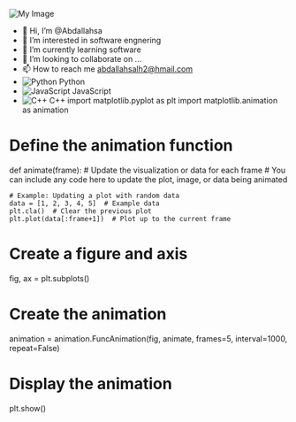 ![My Image](https://github.com/halfrost/halfrost/raw/master/icons/header_1.png)

- 👋 Hi, I’m @Abdallahsa
- 👀 I’m interested in software engnering
- 🌱 I’m currently learning software
- 💞️ I’m looking to collaborate on ...
- 📫 How to reach me abdallahsalh2@hmail.com
- ![Python](https://img.icons8.com/color/48/000000/python.png) Python
- ![JavaScript](https://img.icons8.com/color/48/000000/javascript.png) JavaScript
- ![C++](https://img.icons8.com/color/48/000000/c-plus-plus-logo.png) C++
import matplotlib.pyplot as plt
import matplotlib.animation as animation

# Define the animation function
def animate(frame):
    # Update the visualization or data for each frame
    # You can include any code here to update the plot, image, or data being animated

    # Example: Updating a plot with random data
    data = [1, 2, 3, 4, 5]  # Example data
    plt.cla()  # Clear the previous plot
    plt.plot(data[:frame+1])  # Plot up to the current frame

# Create a figure and axis
fig, ax = plt.subplots()

# Create the animation
animation = animation.FuncAnimation(fig, animate, frames=5, interval=1000, repeat=False)

# Display the animation
plt.show()

<!---
Abdallahsa/Abdallahsa is a ✨ special ✨ repository because its `README.md` (this file) appears on your GitHub profile.
You can click the Preview link to take a look at your changes.
--->
